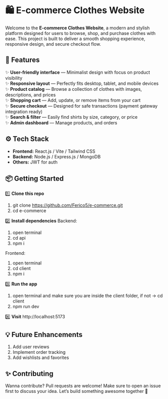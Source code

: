# 🛍️ E-commerce Clothes Website

Welcome to the **E-commerce Clothes Website**, a modern and stylish platform designed for users to browse, shop, and purchase clothes with ease. This project is built to deliver a smooth shopping experience, responsive design, and secure checkout flow.

## 🚀 Features

✨ **User-friendly interface** — Minimalist design with focus on product visibility  
✨ **Responsive layout** — Perfectly fits desktop, tablet, and mobile devices  
✨ **Product catalog** — Browse a collection of clothes with images, descriptions, and prices  
✨ **Shopping cart** — Add, update, or remove items from your cart  
✨ **Secure checkout** — Designed for safe transactions (payment gateway integration ready)  
✨ **Search & filter** — Easily find shirts by size, category, or price  
✨ **Admin dashboard** — Manage products, and orders 

## ⚙️ Tech Stack

- **Frontend:** React.js / Vite / Tailwind CSS
- **Backend:** Node.js / Express.js / MongoDB
- **Others:** JWT for auth

## 📦 Getting Started

1️⃣ **Clone this repo**
1. git clone https://github.com/Ferico5/e-commerce.git
2. cd e-commerce

2️⃣ **Install dependencies**
Backend:
1. open terminal
2. cd api
3. npm i

Frontend:
1. open terminal
2. cd client
3. npm i

3️⃣ **Run the app**
1. open terminal and make sure you are inside the client folder, if not -> cd client
2. npm run dev

4️⃣ **Visit**
http://localhost:5173


## 💡 Future Enhancements
1. Add user reviews
2. Implement order tracking
3. Add wishlists and favorites


## ✨ Contributing
Wanna contribute? Pull requests are welcome! Make sure to open an issue first to discuss your idea. Let’s build something awesome together 🤝
